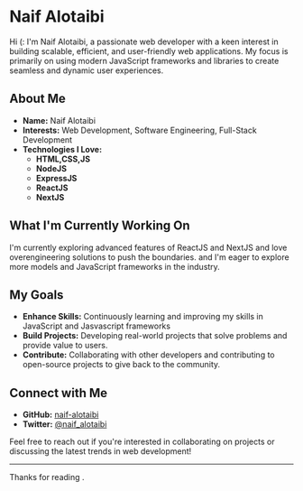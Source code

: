 # Naif Alotaibi

Hi (: I'm Naif Alotaibi, a passionate web developer with a keen interest in building scalable, efficient, and user-friendly web applications. My focus is primarily on using modern JavaScript frameworks and libraries to create seamless and dynamic user experiences.

## About Me

- **Name:** Naif Alotaibi
- **Interests:** Web Development, Software Engineering, Full-Stack Development
- **Technologies I Love:**
  - **HTML,CSS,JS**
  - **NodeJS**
  - **ExpressJS**
  - **ReactJS**
  - **NextJS**

## What I'm Currently Working On

I'm currently exploring advanced features of ReactJS and NextJS and love overengineering solutions to push the boundaries. and I'm eager to explore more models and JavaScript frameworks in the industry.

## My Goals

- **Enhance Skills:** Continuously learning and improving my skills in JavaScript and Jasvascript frameworks
- **Build Projects:** Developing real-world projects that solve problems and provide value to users.
- **Contribute:** Collaborating with other developers and contributing to open-source projects to give back to the community.

## Connect with Me

- **GitHub:** [naif-alotaibi](https://github.com/NaifIT11)
- **Twitter:** [@naif_alotaibi](https://twitter.com/NaifIT11)

Feel free to reach out if you're interested in collaborating on projects or discussing the latest trends in web development!

---

Thanks for reading .
